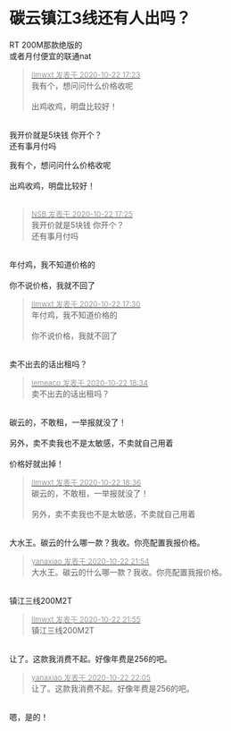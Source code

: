# 碳云镇江3线还有人出吗？


RT 200M那款绝版的<br />
或者月付便宜的联通nat

<div class="quote"><blockquote><font size="2"><a href="https://www.hostloc.com/forum.php?mod=redirect&amp;goto=findpost&amp;pid=9336894&amp;ptid=757235" target="_blank"><font color="#999999">llmwxt 发表于 2020-10-22 17:23</font></a></font><br />
我有个，想问问什么价格收呢<br />
<br />
出鸡收鸡，明盘比较好！</blockquote></div><br />
<img src="static/image/smiley/default/lol.gif" smilieid="12" border="0" alt="" />我开价就是5块钱 你开个？<br />
还有事月付吗

我有个，想问问什么价格收呢<br />
<br />
出鸡收鸡，明盘比较好！<br />
<br />
<img src="static/image/smiley/default/lol.gif" smilieid="12" border="0" alt="" /><img src="static/image/smiley/default/lol.gif" smilieid="12" border="0" alt="" /><img src="static/image/smiley/default/lol.gif" smilieid="12" border="0" alt="" />

<div class="quote"><blockquote><font size="2"><a href="https://www.hostloc.com/forum.php?mod=redirect&amp;goto=findpost&amp;pid=9336905&amp;ptid=757235" target="_blank"><font color="#999999">NSB 发表于 2020-10-22 17:25</font></a></font><br />
我开价就是5块钱 你开个？<br />
还有事月付吗</blockquote></div><br />
年付鸡，我不知道价格的<br />
<br />
你不说价格，我就不回了<br />


<div class="quote"><blockquote><font size="2"><a href="https://www.hostloc.com/forum.php?mod=redirect&amp;goto=findpost&amp;pid=9336940&amp;ptid=757235" target="_blank"><font color="#999999">llmwxt 发表于 2020-10-22 17:30</font></a></font><br />
年付鸡，我不知道价格的<br />
<br />
你不说价格，我就不回了</blockquote></div><br />
卖不出去的话出租吗？

<div class="quote"><blockquote><font size="2"><a href="https://www.hostloc.com/forum.php?mod=redirect&amp;goto=findpost&amp;pid=9337314&amp;ptid=757235" target="_blank"><font color="#999999">lemeaco 发表于 2020-10-22 18:34</font></a></font><br />
卖不出去的话出租吗？</blockquote></div><br />
碳云的，不敢租，一举报就没了！<br />
<br />
另外，卖不卖我也不是太敏感，不卖就自己用着<br />
<br />
价格好就出掉！

<div class="quote"><blockquote><font size="2"><a href="https://www.hostloc.com/forum.php?mod=redirect&amp;goto=findpost&amp;pid=9337323&amp;ptid=757235" target="_blank"><font color="#999999">llmwxt 发表于 2020-10-22 18:36</font></a></font><br />
碳云的，不敢租，一举报就没了！<br />
<br />
另外，卖不卖我也不是太敏感，不卖就自己用着</blockquote></div><br />
大水王。碳云的什么哪一款？我收。你亮配置我报价格。

<div class="quote"><blockquote><font size="2"><a href="https://www.hostloc.com/forum.php?mod=redirect&amp;goto=findpost&amp;pid=9338265&amp;ptid=757235" target="_blank"><font color="#999999">yanaxiao 发表于 2020-10-22 21:54</font></a></font><br />
大水王。碳云的什么哪一款？我收。你亮配置我报价格。</blockquote></div><br />
镇江三线200M2T

<div class="quote"><blockquote><font size="2"><a href="https://www.hostloc.com/forum.php?mod=redirect&amp;goto=findpost&amp;pid=9338273&amp;ptid=757235" target="_blank"><font color="#999999">llmwxt 发表于 2020-10-22 21:55</font></a></font><br />
镇江三线200M2T</blockquote></div><br />
让了。这款我消费不起。好像年费是256的吧。

<div class="quote"><blockquote><font size="2"><a href="https://www.hostloc.com/forum.php?mod=redirect&amp;goto=findpost&amp;pid=9338317&amp;ptid=757235" target="_blank"><font color="#999999">yanaxiao 发表于 2020-10-22 22:05</font></a></font><br />
让了。这款我消费不起。好像年费是256的吧。</blockquote></div><br />
嗯，是的！<br />
<br />
<img src="static/image/smiley/default/lol.gif" smilieid="12" border="0" alt="" />
